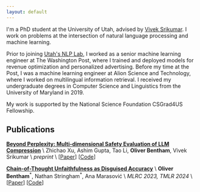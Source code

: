 ```yaml
---
layout: default
---
```


I'm a PhD student at the University of Utah, advised by [Vivek Srikumar](https://svivek.com/). I work on problems at the intersection of natural language processing and machine learning.

Prior to joining [Utah's NLP Lab](https://nlp.cs.utah.edu/), I worked as a senior machine learning engineer at The Washington Post, where I trained and deployed models for revenue optimization and personalized advertising. Before my time at the Post, I was a machine learning engineer at Alion Science and Technology, where I worked on multilingual information retrieval. I received my undergraduate degrees in Computer Science and Linguistics from the University of Maryland in 2019.

My work is supported by the National Science Foundation CSGrad4US Fellowship.


## Publications

<span class="paper-title">[**Beyond Perplexity: Multi-dimensional Safety Evaluation of LLM Compression**](https://arxiv.org/abs/2407.04965)</span> \\
Zhichao Xu, Ashim Gupta, Tao Li, **Oliver Bentham**, Vivek Srikumar \\
*preprint* \\
[[Paper](https://arxiv.org/abs/2407.04965)] [[Code](https://github.com/zhichaoxu-shufe/Beyond-Perplexity-Compression-Safety-Eval)]

<span class="paper-title">[**Chain-of-Thought Unfaithfulness as Disguised Accuracy**](https://arxiv.org/abs/2402.14897)</span> \\
**Oliver Bentham**<sup>\*</sup>, Nathan Stringham<sup>\*</sup>, Ana Marasović \\
*MLRC 2023, TMLR 2024* \\
[[Paper](https://arxiv.org/abs/2402.14897)] [[Code](https://github.com/utahnlp/cot_disguised_accuracy)]

